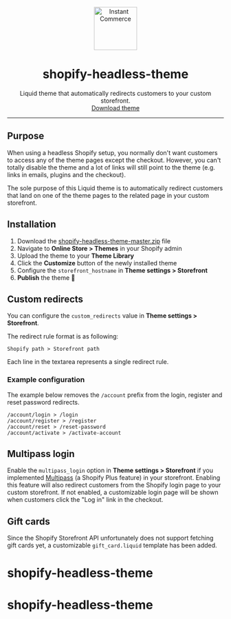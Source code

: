 <p align="center">
  <a href="https://instantcommerce.io/" target="_blank" align="center">
    <img src="https://avatars.githubusercontent.com/u/93975473?s=200" alt="Instant Commerce" width="100">
  </a>
  <h1 align="center">shopify-headless-theme</h1>
  <p align="center">
    Liquid theme that automatically redirects customers to your custom storefront.<br>
    <a href="https://github.com/instantcommerce/shopify-headless-theme/archive/refs/heads/master.zip" download>Download theme</a></p>
</p>

---

## Purpose

When using a headless Shopify setup, you normally don't want customers to access any of the theme pages except the checkout. However, you can't totally disable the theme and a lot of links will still point to the theme (e.g. links in emails, plugins and the checkout).

The sole purpose of this Liquid theme is to automatically redirect customers that land on one of the theme pages to the related page in your custom storefront.

## Installation

1. Download the [shopify-headless-theme-master.zip](https://github.com/instantcommerce/shopify-headless-theme/archive/refs/heads/master.zip) file
2. Navigate to **Online Store > Themes** in your Shopify admin
3. Upload the theme to your **Theme Library**
4. Click the **Customize** button of the newly installed theme
5. Configure the `storefront_hostname` in **Theme settings > Storefront**
6. **Publish** the theme 🚀

## Custom redirects

You can configure the `custom_redirects` value in **Theme settings > Storefront**.

The redirect rule format is as following:

```
Shopify path > Storefront path
```

Each line in the textarea represents a single redirect rule.

### Example configuration

The example below removes the `/account` prefix from the login, register and reset password redirects.

```
/account/login > /login
/account/register > /register
/account/reset > /reset-password
/account/activate > /activate-account
```

## Multipass login

Enable the `multipass_login` option in **Theme settings > Storefront** if you implemented [Multipass](https://shopify.dev/api/multipass) (a Shopify Plus feature) in your storefront. Enabling this feature will also redirect customers from the Shopify login page to your custom storefront. If not enabled, a customizable login page will be shown when customers click the "Log in" link in the checkout.

## Gift cards

Since the Shopify Storefront API unfortunately does not support fetching gift cards yet, a customizable `gift_card.liquid` template has been added.
# shopify-headless-theme
# shopify-headless-theme
